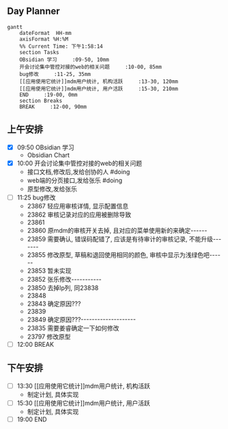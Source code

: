 ## Day Planner
```mermaid
gantt
    dateFormat  HH-mm
    axisFormat %H:%M
    %% Current Time: 下午1:58:14
    section Tasks
    OBsidian 学习     :09-50, 10mm
    开会讨论集中管控对接的web的相关问题     :10-00, 85mm
    bug修改     :11-25, 35mm
    [[应用使用它统计]]mdm用户统计, 机构活跃     :13-30, 120mm
    [[应用使用它统计]]mdm用户统计, 用户活跃     :15-30, 210mm
    END     :19-00, 0mm
    section Breaks
    BREAK     :12-00, 90mm
```

## 上午安排
- [x] 09:50 OBsidian 学习
	- Obsidian Chart
- [x] 10:00 开会讨论集中管控对接的web的相关问题
	- 接口文档,修改后,发给创协的人 #doing
	- web端的分页接口,发给张乐 #doing
	- 原型修改,发给张乐
- [ ] 11:25 bug修改
	- 23867 轻应用审核详情, 显示配置信息
	- 23862 审核记录对应的应用被删除导致 
	- 23861 
	- 23860 原mdm的审核开关去掉, 且对应的菜单使用新的来确定------
	- 23859 需要确认, 错误码配错了, 应该是有待审计的审核记录, 不能升级-------
	- 23855 修改原型, 草稿和退回使用相同的颜色, 审核中显示为浅绿色吧------
	- 23853 暂未实现
	- 23852 张乐修改-----------
	- 23850 去掉Ip列, 同23838
	- 23848
	- 23843 确定原因???
	- 23839 
	- 23849 确定原因???--------------------
	- 23835 需要姜睿确定一下如何修改
	- 23797 修改原型
- [ ] 12:00 BREAK

## 下午安排
- [ ] 13:30 [[应用使用它统计]]mdm用户统计, 机构活跃
	- 制定计划, 具体实现
- [ ] 15:30 [[应用使用它统计]]mdm用户统计, 用户活跃
	- 制定计划, 具体实现
- [ ] 19:00 END